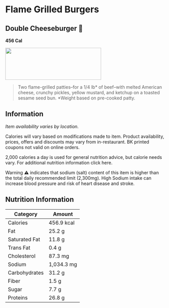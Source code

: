 # Flame Grilled Burgers
## Double Cheeseburger 🍔
**456 Cal**

<img src="https://cdn.sanity.io/images/czqk28jt/prod_bk_us/ec3374f3e3ae162fabaf73a299b4d3042269ed6a-1333x1333.png?w=750&q=40&fit=max&auto=format" width="300" height="100">


> Two flame-grilled patties–for a 1/4 lb* of beef–with melted American cheese, crunchy pickles, yellow mustard, and ketchup on a toasted sesame seed bun. *Weight based on pre-cooked patty.

## Information

*Item availability varies by location.*

Calories will vary based on modifications made to item. Product availability, prices, offers and discounts may vary from in-restaurant. BK printed coupons not valid on online orders.

2,000 calories a day is used for general nutrition advice, but calorie needs vary. For additional nutrition information click here.

Warning ⚠  indicates that sodium (salt) content of this item is higher than the total daily recommended limit (2,300mg). High Sodium intake can increase blood pressure and risk of heart disease and stroke.

## Nutrition Information

| Category        | Amount      |
| ----------------| ----------- |
| Calories        | 456.9 kcal  |
| Fat             | 25.2 g      |
| Saturated Fat   | 11.8 g      |
| Trans Fat       | 0.4 g       |
| Cholesterol     | 87.3 mg     |
| Sodium          | 1,034.3 mg  |
| Carbohydrates   | 31.2 g      |
| Fiber           | 1.5 g       |
| Sugar           | 7.7 g       |
| Proteins        | 26.8 g      |

